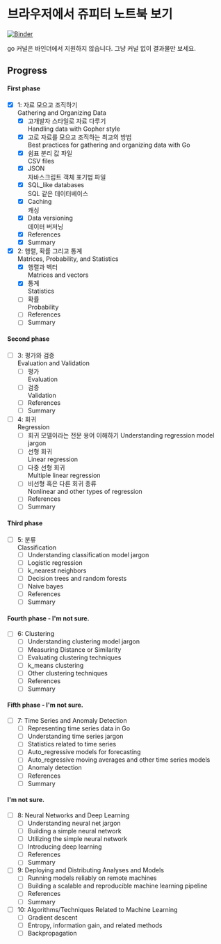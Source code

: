 # 브라우저에서 쥬피터 노트북 보기
[![Binder](https://mybinder.org/badge.svg)](https://mybinder.org/v2/gh/baram204/Machine-Learning-With-Go.git/master)

go 커널은 바인더에서 지원하지 않습니다. 그냥 커널 없이 결과물만 보세요.

## Progress

#### First phase

- [X] 1: 자료 모으고 조직하기  
    Gathering and Organizing Data
    - [X] 고개발자 스타일로 자료 다루기  
       Handling data with Gopher style
    - [X] 고로 자료를 모으고 조직하는 최고의 방법  
       Best practices for gathering and organizing data with Go
    - [X] 쉼표 분리 값 파일  
       CSV files
    - [X] JSON  
      자바스크립트 객체 표기법 파일
    - [X] SQL_like databases  
      SQL 같은 데이터베이스
    - [X] Caching  
      캐싱
    - [X] Data versioning  
      데이터 버저닝
    - [X] References
    - [X] Summary
- [X] 2: 행렬, 확률 그리고 통계  
    Matrices, Probability, and Statistics    
    - [X] 행렬과 벡터  
      Matrices and vectors
    - [X] 통계  
      Statistics
    - [ ] 확률  
      Probability
    - [ ] References
    - [ ] Summary
    
#### Second phase

- [ ] 3: 평가와 검증  
    Evaluation and Validation
    - [ ] 평가  
       Evaluation
    - [ ] 검증  
      Validation
    - [ ] References
    - [ ] Summary
- [ ] 4: 회귀  
    Regression
    - [ ] 회귀 모델이라는 전문 용어 이해하기 
      Understanding regression model jargon
    - [ ] 선형 회귀  
    Linear regression
    - [ ] 다중 선형 회귀  
    Multiple linear regression
    - [ ] 비선형 혹은 다른 회귀 종류  
    Nonlinear and other types of regression
    - [ ] References
    - [ ] Summary

#### Third phase

- [ ] 5: 분류  
    Classification
    - [ ] Understanding classification model jargon
    - [ ] Logistic regression
    - [ ] k_nearest neighbors
    - [ ] Decision trees and random forests
    - [ ] Naive bayes
    - [ ] References
    - [ ] Summary
    
#### Fourth phase - I'm not sure.

- [ ] 6: Clustering
    - [ ] Understanding clustering model jargon
    - [ ] Measuring Distance or Similarity
    - [ ] Evaluating clustering techniques
    - [ ] k_means clustering
    - [ ] Other clustering techniques
    - [ ] References
    - [ ] Summary
    
#### Fifth phase - I'm not sure.

- [ ] 7: Time Series and Anomaly Detection
    - [ ] Representing time series data in Go
    - [ ] Understanding time series jargon
    - [ ] Statistics related to time series
    - [ ] Auto_regressive models for forecasting
    - [ ] Auto_regressive moving averages and other time series models
    - [ ] Anomaly detection
    - [ ] References
    - [ ] Summary
    
#### I'm not sure.
    
- [ ] 8: Neural Networks and Deep Learning
    - [ ] Understanding neural net jargon
    - [ ] Building a simple neural network
    - [ ] Utilizing the simple neural network
    - [ ] Introducing deep learning
    - [ ] References
    - [ ] Summary
- [ ] 9: Deploying and Distributing Analyses and Models
    - [ ] Running models reliably on remote machines
    - [ ] Building a scalable and reproducible machine learning pipeline
    - [ ] References
    - [ ] Summary
- [ ] 10: Algorithms/Techniques Related to Machine Learning
    - [ ] Gradient descent
    - [ ] Entropy, information gain, and related methods
    - [ ] Backpropagation